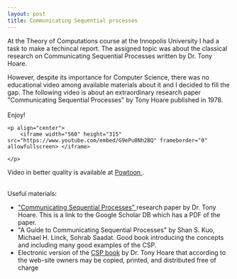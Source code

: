 ```yaml
---
layout: post
title: Communicating Sequential processes
---
```

<p>
	At the Theory of Computations course at the Innopolis University I had a task to make a techincal report. The assigned topic was about the classical research on Communicating Sequential Processes written by Dr. Tony Hoare. 
</p>

<p>
	
However, despite its importance for Computer Science, there was no educational video among available materials about it and I decided to fill the gap. The following video is about an extraordinary research paper "Communicating Sequential Processes" by Tony Hoare published in 1978.  <br/><br/>
Enjoy!

	<p align="center">
		<iframe width="560" height="315" src="https://www.youtube.com/embed/G9ePu0Nh2BQ" frameborder="0" allowfullscreen> </iframe>

	</p>

Video in better quality is available at <a href = "https://www.powtoon.com/online-presentation/bQ5ayQQAWia/communicating-sequential-processescsp/?mode=movie"> Powtoon </a>.  <br/><br/>

Useful materials:
	<ul> 
		<li><a href = "https://scholar.google.ru/scholar?hl=en&as_sdt=0%2C5&q=communicating+sequential+processes"> "Communicating Sequential Processes" </a> research paper by Dr. Tony Hoare. This is a link to the Google Scholar DB which has a PDF of the paper. </li>
		<li>"A Guide to Communicating Sequential Processes" by Shan S. Kuo, Michael H. Linck, Sohrab Saadat. Good book introducing the concepts and including many good examples of the CSP.</li>
		<li> Electronic version of the <a href = "http://www.usingcsp.com/">CSP book</a> by Dr. Tony Hoare that according to the web-site owners may be copied, printed, and distributed free of charge </li>
	</ul>
	
</p>

